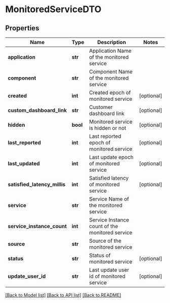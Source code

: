 # MonitoredServiceDTO

## Properties
Name | Type | Description | Notes
------------ | ------------- | ------------- | -------------
**application** | **str** | Application Name of the monitored service | 
**component** | **str** | Component Name of the monitored service | 
**created** | **int** | Created epoch of monitored service | [optional] 
**custom_dashboard_link** | **str** | Customer dashboard link | [optional] 
**hidden** | **bool** | Monitored service is hidden or not | [optional] 
**last_reported** | **int** | Last reported epoch of monitored service | [optional] 
**last_updated** | **int** | Last update epoch of monitored service | [optional] 
**satisfied_latency_millis** | **int** | Satisfied latency of monitored service | [optional] 
**service** | **str** | Service Name of the monitored service | 
**service_instance_count** | **int** | Service Instance count of the monitored service | 
**source** | **str** | Source of the monitored service | 
**status** | **str** | Status of monitored service | [optional] 
**update_user_id** | **str** | Last update user id of monitored service | [optional] 

[[Back to Model list]](../README.md#documentation-for-models) [[Back to API list]](../README.md#documentation-for-api-endpoints) [[Back to README]](../README.md)


